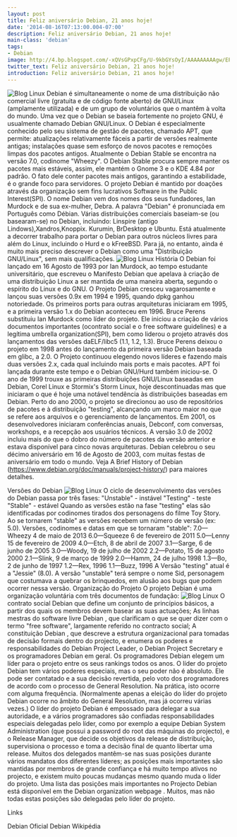 ```yaml
---
layout: post
title: Feliz aniversário Debian, 21 anos hoje!
date: '2014-08-16T07:13:00.004-07:00'
description: Feliz aniversário Debian, 21 anos hoje!
main-class: 'debian'
tags:
- Debian
image: http://4.bp.blogspot.com/-xQVsGPxpCFg/U-9kbGYsOyI/AAAAAAAAAgw/EPvHMzLFYDY/s72-c/niver-debian.png
twitter_text: Feliz aniversário Debian, 21 anos hoje!
introduction: Feliz aniversário Debian, 21 anos hoje!
---
```

![Blog Linux](http://4.bp.blogspot.com/-xQVsGPxpCFg/U-9kbGYsOyI/AAAAAAAAAgw/EPvHMzLFYDY/s1600/niver-debian.png "Blog Linux")
 Debian é simultaneamente o nome de uma distribuição não comercial livre (gratuita e de código fonte aberto) de GNU/Linux (amplamente utilizada) e de um grupo de voluntários que o mantêm à volta do mundo. Uma vez que o Debian se baseia fortemente no projeto GNU, é usualmente chamado Debian GNU/Linux. O Debian é especialmente conhecido pelo seu sistema de gestão de pacotes, chamado APT, que permite: atualizações relativamente fáceis a partir de versões realmente antigas; instalações quase sem esforço de novos pacotes e remoções limpas dos pacotes antigos. Atualmente o Debian Stable se encontra na versão 7.0, codinome "Wheezy".
O Debian Stable procura sempre manter os pacotes mais estáveis, assim, ele mantém o Gnome 3 e o KDE 4.84 por padrão. O fato dele conter pacotes mais antigos, garantindo a estabilidade, é o grande foco para servidores.
O projeto Debian é mantido por doações através da organização sem fins lucrativos Software in the Public Interest(SPI).
O nome Debian vem dos nomes dos seus fundadores, Ian Murdock e de sua ex-mulher, Debra. A palavra "Debian" é pronunciada em Português como Débian.
Várias distribuições comerciais baseiam-se (ou basearam-se) no Debian, incluindo: Linspire (antigo Lindows),Xandros,Knoppix. Kurumin, BrDesktop e Ubuntu.
Está atualmente a decorrer trabalho para portar o Debian para outros núcleos livres para além do Linux, incluindo o Hurd e o kFreeBSD. Para já, no entanto, ainda é muito mais preciso descrever o Debian como uma "Distribuição GNU/Linux", sem mais qualificações.
![Blog Linux](http://1.bp.blogspot.com/-PLo67qgy4gI/U-9lOKoTSUI/AAAAAAAAAg4/RmJPkuoglNY/s1600/debian-cake.jpg "Blog Linux")
História
O Debian foi lançado em 16 Agosto de 1993 por Ian Murdock, ao tempo estudante universitário, que escreveu o Manifesto Debian que apelava à criação de uma distribuição Linux a ser mantida de uma maneira aberta, segundo o espírito do Linux e do GNU.
O Projeto Debian cresceu vagarosamente e lançou suas versões 0.9x em 1994 e 1995, quando dpkg ganhou notoriedade. Os primeiros ports para outras arquiteturas iniciaram em 1995, e a primeira versão 1.x do Debian aconteceu em 1996.
Bruce Perens substituiu Ian Murdock como líder do projeto. Ele iniciou a criação de vários documentos importantes (ocontrato social e o free software guidelines) e a legítima umbrella organization(SPI), bem como liderou o projeto através dos lançamentos das versões daELF/libc5 (1.1, 1.2, 1.3).
Bruce Perens deixou o projeto em 1998 antes do lançamento da primeira versão Debian baseada em glibc, a 2.0. O Projeto continuou elegendo novos líderes e fazendo mais duas versões 2.x, cada qual incluindo mais ports e mais pacotes. APT foi lançada durante este tempo e o Debian GNU/Hurd também iniciou-se.
O ano de 1999 trouxe as primeiras distribuições GNU/Linux baseadas em Debian, Corel Linux e Stormix's Storm Linux, hoje descontinuadas mas que iniciaram o que é hoje uma notável tendência às distribuições baseadas em Debian.
Perto do ano 2000, o projeto se direcionou ao uso de repositórios de pacotes e à distribuição "testing", alcançando um marco maior no que se refere aos arquivos e o gerenciamento de lançamentos. Em 2001, os desenvolvedores iniciaram conferências anuais, Debconf, com conversas, workshops, e a recepção aos usuários técnicos. A versão 3.0 de 2002 incluiu mais do que o dobro do número de pacotes da versão anterior e estava disponível para cinco novas arquiteturas.
Debian celebrou o seu décimo aniversário em 16 de Agosto de 2003, com muitas festas de aniversário em todo o mundo.
 Veja A Brief History of Debian (https://www.debian.org/doc/manuals/project-history/) para maiores detalhes.
 
Versões do Debian
![Blog Linux](http://3.bp.blogspot.com/-f3WLhZo5qr8/U-9mSG3_G2I/AAAAAAAAAhA/InYIjhXmglU/s1600/ciacho_01.jpg "Blog Linux")
O ciclo de desenvolvimento das versões do Debian passa por três fases:
 "Unstable" - instável
 "Testing" - teste
 "Stable" - estável
Quando as versões estão na fase "testing" elas são identificadas por codinomes tirados dos personagens do filme Toy Story. Ao se tornarem "stable" as versões recebem um número de versão (ex: 5.0).
Versões, codinomes e datas em que se tornaram "stable":
 7.0—Wheezy 4 de maio de 2013
 6.0—Squeeze 6 de fevereiro de 2011
 5.0—Lenny 15 de fevereiro de 2009
 4.0—Etch, 8 de abril de 2007
 3.1—Sarge, 6 de junho de 2005
 3.0—Woody, 19 de julho de 2002
 2.2—Potato, 15 de agosto 2000
 2.1—Slink, 9 de março de 1999
 2.0—Hamm, 24 de julho 1998
 1.3—Bo, 2 de junho de 1997
 1.2—Rex, 1996
 1.1—Buzz, 1996
A Versão "testing" atual é a "Jessie" (8.0).
A versão "unstable" terá sempre o nome Sid, personagem que costumava a quebrar os brinquedos, em alusão aos bugs que podem ocorrer nessa versão.
Organização do Projeto
O projeto Debian é uma organização voluntária com três documentos de fundação:
![Blog Linux](http://4.bp.blogspot.com/-lv_zwhiu_ZQ/U-9mw_XrErI/AAAAAAAAAhI/FWrOJYikXwQ/s1600/Debian_release_party_cake.JPG "Blog Linux")
O contrato social Debian que define um conjunto de princípios básicos, a partir dos quais os membros devem basear as suas actuações;
 As linhas mestras do software livre Debian , que clarificam o que se quer dizer com o termo "free software", largamente referido no contracto social;
 A constituição Debian , que descreve a estrutura organizacional para tomadas de decisão formais dentro do projecto, e enumera os poderes e responsabilidades do Debian Project Leader, o Debian Project Secretary e os programadores Debian em geral.
Os programadores Debian elegem um líder para o projeto entre os seus rankings todos os anos. O líder do projeto Debian tem vários poderes especiais, mas o seu poder não é absoluto. Ele pode ser contatado e a sua decisão revertida, pelo voto dos programadores de acordo com o processo de General Resolution. Na prática, isto ocorre com alguma frequência. (Normalmente apenas a eleição do líder do projeto Debian ocorre no âmbito do General Resolution, mas já ocorreu várias vezes.)
O líder do projeto Debian é empossado para delegar a sua autoridade, e a vários programadores são confiadas responsabilidades especiais delegadas pelo líder, como por exemplo a equipe Debian System Administration (que possui a password do root das máquinas do projecto), e o Release Manager, que decide os objetivos da release de distribuição, supervisiona o processo e toma a decisão final de quanto libertar uma release. Muitos dos delegados mantêm-se nas suas posições durante vários mandatos dos diferentes líderes; as posições mais importantes são mantidas por membros de grande confiança e há muito tempo ativos no projecto, e existem muito poucas mudanças mesmo quando muda o líder do projeto.
Uma lista das posições mais importantes no Projecto Debian está disponível em
 the Debian organization webpage . Muitos, mas não todas estas posições são delegadas pelo líder do projeto.
 
Links
 
Debian Oficial
Debian Wikipédia
